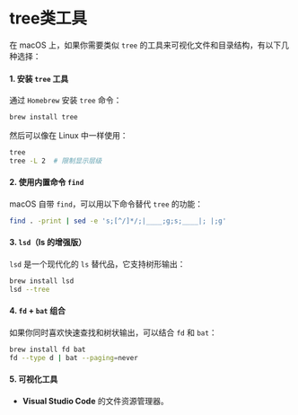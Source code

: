 # tree类工具

在 macOS 上，如果你需要类似 `tree` 的工具来可视化文件和目录结构，有以下几种选择：

#### 1. **安装 `tree` 工具**

通过 `Homebrew` 安装 `tree` 命令：

```bash
brew install tree
```

然后可以像在 Linux 中一样使用：

```bash
tree
tree -L 2  # 限制显示层级
```

#### 2. **使用内置命令 `find`**

macOS 自带 `find`，可以用以下命令替代 `tree` 的功能：

```bash
find . -print | sed -e 's;[^/]*/;|____;g;s;____|; |;g'
```

#### 3. **`lsd`（ls 的增强版）**

`lsd` 是一个现代化的 `ls` 替代品，它支持树形输出：

```bash
brew install lsd
lsd --tree
```

#### 4. **`fd` + `bat` 组合**

如果你同时喜欢快速查找和树状输出，可以结合 `fd` 和 `bat`：

```bash
brew install fd bat
fd --type d | bat --paging=never
```

#### 5. **可视化工具**

* **Visual Studio Code** 的文件资源管理器。

